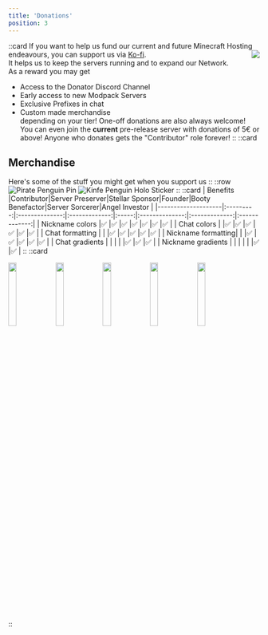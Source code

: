 ```yaml
---
title: 'Donations'
position: 3
---
```

::card
If you want to help us fund our current and future Minecraft Hosting endeavours, you can support us via <a href='https://ko-fi.com/penguinnetwork'  target="_blank">Ko-fi</a>.
<img style="float: right;" src="/img/docs/prefixes.png">  
It helps us to keep the servers running and to expand our Network.  
As a reward you may get
- Access to the Donator Discord Channel
- Early access to new Modpack Servers
- Exclusive Prefixes in chat
- Custom made merchandise  
depending on your tier!
One-off donations are also always welcome! You can even join the **current** pre-release server with donations of 5€ or above!
Anyone who donates gets the "Contributor" role forever!
::
::card
## Merchandise
Here's some of the stuff you might get when you support us
::
::row
![Pirate Penguin Pin](/img/docs/pirate-pin.jpg "This little fella is coming for your booty")
![Kinfe Penguin Holo Sticker](/img/docs/knife-holo-sticker.jpg "Ooooooo shiny!")
::
::card
| Benefits           |Contributor|Server Preserver|Stellar Sponsor|Founder|Booty Benefactor|Server Sorcerer|Angel Investor |
|--------------------|:---------:|:--------------:|:-------------:|:-----:|:--------------:|:-------------:|:-------------:|
| Nickname colors    |✅         |✅             |✅             |✅     |✅             |✅             |✅             |
| Chat colors        |           |✅             |✅             |✅     |✅             |✅             |✅             |
| Chat formatting    |           |               |✅             |✅     |✅             |✅             |✅             |
| Nickname formatting|           |               |✅             |✅     |✅             |✅             |✅             |
| Chat gradients     |           |               |               |       |✅             |✅              |✅             |
| Nickname gradients |           |               |               |       |               |✅              |✅             |
::
::card
<p class="flex flex-wrap justify-center items-center gap-4">
<img style="width: 18%;" src="/img/docs/tiers/preserver.png">  
<img style="width: 18%;" src="/img/docs/tiers/sponsor.png">  
<img style="width: 18%;" src="/img/docs/tiers/booty.png">
<img style="width: 18%;" src="/img/docs/tiers/sorcerer.png">  
<img style="width: 18%;" src="/img/docs/tiers/angel.png">   
</p>
::